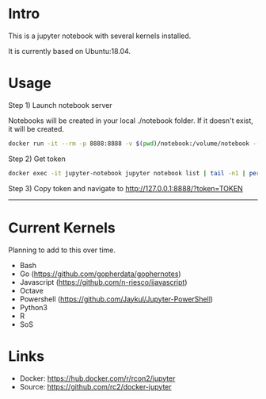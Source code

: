 # Intro

This is a jupyter notebook with several kernels installed.

It is currently based on Ubuntu:18.04.

# Usage

Step 1) Launch notebook server

Notebooks will be created in your local ./notebook folder. If it doesn't exist, it will be created.

```bash
docker run -it --rm -p 8888:8888 -v $(pwd)/notebook:/volume/notebook --name jupyter-notebook rcon2/jupyter
```

Step 2) Get token

```bash
docker exec -it jupyter-notebook jupyter notebook list | tail -n1 | perl -pe 's,^.*?token=(.*?) ::.*,\1,'
```

Step 3) Copy token and navigate to http://127.0.0.1:8888/?token=TOKEN


---

# Current Kernels

Planning to add to this over time.

- Bash
- Go (https://github.com/gopherdata/gophernotes)
- Javascript (https://github.com/n-riesco/ijavascript)
- Octave
- Powershell (https://github.com/Jaykul/Jupyter-PowerShell)
- Python3
- R
- SoS

# Links

- Docker: https://hub.docker.com/r/rcon2/jupyter
- Source: https://github.com/rc2/docker-jupyter
